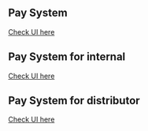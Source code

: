 ## Pay System
[Check UI here](https://findsandyyeh.github.io/PaySystem)

## Pay System for internal
[Check UI here](https://findsandyyeh.github.io/PaySystem/distributor/index)

## Pay System for distributor
[Check UI here](https://findsandyyeh.github.io/PaySystem/distributor/index)

